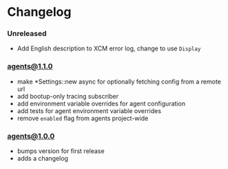 # Changelog

### Unreleased

- Add English description to XCM error log, change to use `Display`

### agents@1.1.0

- make \*Settings::new async for optionally fetching config from a remote url
- add bootup-only tracing subscriber
- add environment variable overrides for agent configuration
- add tests for agent environment variable overrides
- remove `enabled` flag from agents project-wide

### agents@1.0.0

- bumps version for first release
- adds a changelog
